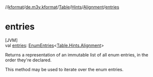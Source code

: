 //[kformat](../../../../../index.md)/[de.m3y.kformat](../../../index.md)/[Table](../../index.md)/[Hints](../index.md)/[Alignment](index.md)/[entries](entries.md)

# entries

[JVM]\
val [entries](entries.md): [EnumEntries](https://kotlinlang.org/api/core/kotlin-stdlib/kotlin.enums/-enum-entries/index.html)&lt;[Table.Hints.Alignment](index.md)&gt;

Returns a representation of an immutable list of all enum entries, in the order they're declared.

This method may be used to iterate over the enum entries.